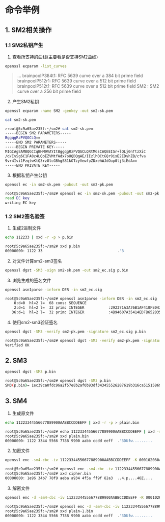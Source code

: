 # 命令举例
## 1. SM2相关操作

### 1.1 SM2私钥产生

1. 查看所支持的曲线(主要看是否支持SM2曲线)

```bash
openssl ecparam -list_curves
```

>...
brainpoolP384t1: RFC 5639 curve over a 384 bit prime field
brainpoolP512r1: RFC 5639 curve over a 512 bit prime field
brainpoolP512t1: RFC 5639 curve over a 512 bit prime field
SM2       : SM2 curve over a 256 bit prime field

2. 产生SM2私钥

```bash
openssl ecparam -name SM2 -genkey -out sm2-sk.pem

cat sm2-sk.pem

>root@5c9a65ae235f:~/sm2# cat sm2-sk.pem
-----BEGIN SM2 PARAMETERS-----
BggqgRzPVQGCLQ==
-----END SM2 PARAMETERS-----
-----BEGIN PRIVATE KEY-----
MIGIAgEAMBQGCCqBHM9VAYItBggqgRzPVQGCLQRtMGsCAQEEIGr+lQLj0nTtzXiC
/d/IySg6C1FA0z4LQoEZVMtfAdx7oUQDQgAE/IIzlhOCtGQr9ixE2EDyhZB/cfva
9vr4Ivi1PzqtwKtQ3rz8lcGBhgS81kOTzyVewfpZDxehWJdOup0lj3iEdA==
-----END PRIVATE KEY-----
```

3. 根据私钥产生公钥

```bash
openssl ec -in sm2-sk.pem -pubout -out sm2-pk.pem

root@5c9a65ae235f:~/sm2# openssl ec -in sm2-sk.pem -pubout -out sm2-pk.pem
read EC key
writing EC key
```

### 1.2 SM2签名验签 
1. 生成2进制文件
```bash
echo 112233 | xxd -r -p > p.bin

root@5c9a65ae235f:~/sm2# xxd p.bin 
00000000: 1122 33                                  ."3
```

2. 对文件计算sm2-sm3签名
```bash
openssl dgst -SM3 -sign sm2-sk.pem -out sm2_ec.sig p.bin 
```

3. 浏览生成的签名文件
```bash
openssl asn1parse -inform DER -in sm2_ec.sig

root@5c9a65ae235f:~/sm2# openssl asn1parse -inform DER -in sm2_ec.sig
    0:d=0  hl=2 l=  68 cons: SEQUENCE          
    2:d=1  hl=2 l=  32 prim: INTEGER           :292371A3A76B1AF410FE043B99ACA7EAADF393F44E327E46EED7C2AE011ED524
   36:d=1  hl=2 l=  32 prim: INTEGER           :4B94607A35414EDFB652835F54D469477AC0571BE2593B1EBD64C382BBBEB981
```

4. 使用sm2-sm3验证签名
```bash
openssl dgst -SM3 -verify sm2-pk.pem -signature sm2_ec.sig p.bin

root@5c9a65ae235f:~/sm2# openssl dgst -SM3 -verify sm2-pk.pem -signature sm2_ec.sig p.bin
Verified OK
```

## 2. SM3
```bash
openssl dgst -SM3 p.bin

root@5c9a65ae235f:~/sm2# openssl dgst -SM3 p.bin
SM3(p.bin)= 1ec39ca0fdc96a2f57e8b2af0b93df343455526287619b316ca515158697388f
```
## 3. SM4
1. 生成原文件
```bash
echo 11223344556677889900AABBCCDDEEFF | xxd -r -p > plain.bin

root@5c9a65ae235f:~/sm2# echo 11223344556677889900AABBCCDDEEFF | xxd -r -p > plain.bin
root@5c9a65ae235f:~/sm2# xxd plain.bin 
00000000: 1122 3344 5566 7788 9900 aabb ccdd eeff  ."3DUfw.........
```

2. 加密文件
```bash
openssl enc -sm4-cbc -iv 11223344556677889900AABBCCDDEEFF -K 000102030405060708090A0B0C0D0E0F -in plain.bin -out cipher.bin -nopad

root@5c9a65ae235f:~/sm2# openssl enc -sm4-cbc -iv 11223344556677889900AABBCCDDEEFF -K 000102030405060708090A0B0C0D0E0F -in plain.bin -out cipher.bin -nopad
root@5c9a65ae235f:~/sm2# xxd cipher.bin 
00000000: 1e96 34b7 70f9 aeba a934 4f5a ff9f 82a3  ..4.p....4OZ....
```

3. 解密文件
```bash
openssl enc -d -sm4-cbc -iv 11223344556677889900AABBCCDDEEFF -K 000102030405060708090A0B0C0D0E0F -in cipher.bin -out plain-1.bin -nopad

root@5c9a65ae235f:~/sm2# openssl enc -d -sm4-cbc -iv 11223344556677889900AABBCCDDEEFF -K 000102030405060708090A0B0C0D0E0F -in cipher.bin -out plain-1.bin -nopad
root@5c9a65ae235f:~/sm2# xxd plain-1.bin 
00000000: 1122 3344 5566 7788 9900 aabb ccdd eeff  ."3DUfw.........
```